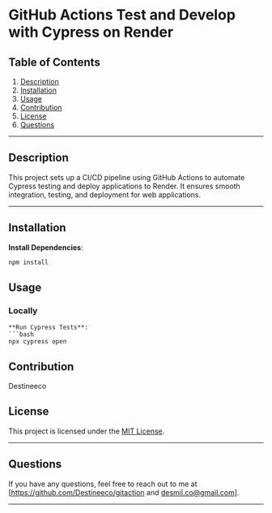 # GitHub Actions Test and Develop with Cypress on Render

## Table of Contents
1. [Description](#description)
2. [Installation](#installation)
3. [Usage](#usage)
4. [Contribution](#contribution)
5. [License](#license)
6. [Questions](#questions)

---

## Description
This project sets up a CI/CD pipeline using GitHub Actions to automate Cypress testing and deploy applications to Render. It ensures smooth integration, testing, and deployment for web applications.

---

## Installation


**Install Dependencies**:
   ```bash
   npm install
   ```



## Usage

### Locally

   ```
**Run Cypress Tests**:
   ```bash
   npx cypress open
   ```



## Contribution
Destineeco

## License
This project is licensed under the [MIT License](LICENSE).

---

## Questions
If you have any questions, feel free to reach out to me at [https://github.com/Destineeco/gitaction and desmil.co@gmail.com].

---


